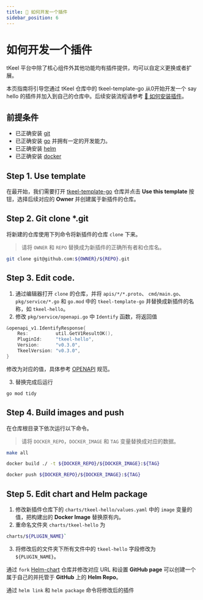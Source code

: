 ```yaml
---
title: 🔧 如何开发一个插件
sidebar_position: 6
---
```


# 如何开发一个插件
tKeel 平台中除了核心组件外其他功能均有插件提供，均可以自定义更换或者扩展。

本页指南将引导您通过 tKeel 仓库中的 tkeel-template-go 从0开始开发一个 say hello 的插件并加入到自己的仓库中。后续安装流程请参考 [🚀 如何安装插件](./how-to-install-plugin.md)。

## 前提条件
- 已正确安装 [git](https://git-scm.com/)
- 已正确安装 [go](https://go.dev/) 并拥有一定的开发能力。
- 已正确安装 [helm](https://helm.sh/)
- 已正确安装 [docker](https://www.docker.com/)

## Step 1. Use template
在最开始，我们需要打开 [tkeel-template-go](https://github.com/tkeel-io/tkeel-template-go) 仓库并点击 **Use this template** 按钮，选择后续对应的 **Owner** 并创建属于新插件的仓库。

## Step 2. Git clone *.git
将新建的仓库使用下列命令将新插件的仓库 `clone` 下来。

> 请将 `OWNER` 和 `REPO` 替换成为新插件的正确所有者和仓库名。

```bash
git clone git@github.com:${OWNER}/${REPO}.git
```

## Step 3. Edit code.
1. 通过编辑器打开 `clone` 的仓库，并将 `apis/*/*.proto`、 `cmd/main.go`、`pkg/service/*.go` 和 `go.mod` 中的 `tkeel-template-go` 并替换成新插件的名称，如 `tkeel-hello`。
2. 修改 `pkg/service/openapi.go` 中 `Identify` 函数，将返回值
```go
&openapi_v1.IdentifyResponse{
	Res:          util.GetV1ResultOK(),
	PluginId:     "tkeel-hello",
	Version:      "v0.3.0",
	TkeelVersion: "v0.3.0",
}
```
修改为对应的值，具体参考 [OPENAPI](../appendix/openapi.md) 规范。

3. 替换完成后运行

```bash
go mod tidy
```

## Step 4. Build images and push
在仓库根目录下依次运行以下命令。

> 请将 `DOCKER_REPO`，`DOCKER_IMAGE` 和 `TAG` 变量替换成对应的数据。

```bash
make all

docker build ./ -t ${DOCKER_REPO}/${DOCKER_IMAGE}:${TAG}

docker push ${DOCKER_REPO}/${DOCKER_IMAGE}:${TAG}
```

## Step 5. Edit chart and Helm package
1. 修改新插件仓库下的 `charts/tkeel-hello/values.yaml` 中的 `image` 变量的值，把构建出的 **Docker Image** 替换原有内。
2. 重命名文件夹 `charts/tkeel-hello` 为 
```bash
charts/${PLUGIN_NAME}`
```
3. 将修改后的文件夹下所有文件中的 `tkeel-hello` 字段修改为 `${PLUGIN_NAME}`。

通过 `fork` [Helm-chart](https://github.com/tkeel-io/helm-charts) 仓库并修改对应 URL 和设置 **GitHub page** 可以创建一个属于自己的并托管于 **GitHub** 上的 **Helm Repo**。

通过 `helm link` 和 `helm package` 命令将修改后的插件